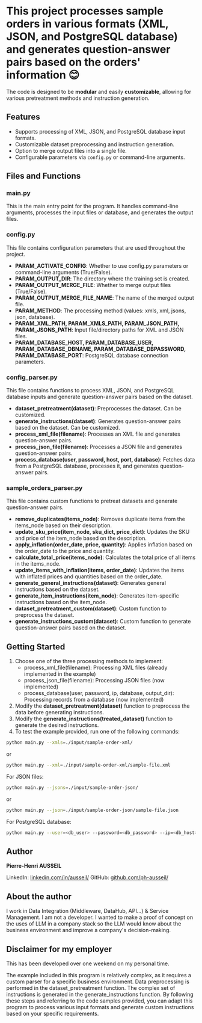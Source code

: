 # This project processes sample orders in various formats (XML, JSON, and PostgreSQL database) and generates question-answer pairs based on the orders' information 😊

The code is designed to be **modular** and easily **customizable**, allowing for various pretreatment methods and instruction generation.

## Features

- Supports processing of XML, JSON, and PostgreSQL database input formats.
- Customizable dataset preprocessing and instruction generation.
- Option to merge output files into a single file.
- Configurable parameters via `config.py` or command-line arguments.

## Files and Functions

### main.py
This is the main entry point for the program. It handles command-line arguments, processes the input files or database, and generates the output files.

### config.py
This file contains configuration parameters that are used throughout the project.
- **PARAM_ACTIVATE_CONFIG**: Whether to use config.py parameters or command-line arguments (True/False).
- **PARAM_OUTPUT_DIR**: The directory where the training set is created.
- **PARAM_OUTPUT_MERGE_FILE**: Whether to merge output files (True/False).
- **PARAM_OUTPUT_MERGE_FILE_NAME**: The name of the merged output file.
- **PARAM_METHOD**: The processing method (values: xmls, xml, jsons, json, database).
- **PARAM_XML_PATH, PARAM_XMLS_PATH, PARAM_JSON_PATH, PARAM_JSONS_PATH**: Input file/directory paths for XML and JSON files.
- **PARAM_DATABASE_HOST, PARAM_DATABASE_USER, PARAM_DATABASE_DBNAME, PARAM_DATABASE_DBPASSWORD, PARAM_DATABASE_PORT**: PostgreSQL database connection parameters.

### config_parser.py
This file contains functions to process XML, JSON, and PostgreSQL database inputs and generate question-answer pairs based on the dataset.
- **dataset_pretreatment(dataset)**: Preprocesses the dataset. Can be customized.
- **generate_instructions(dataset)**: Generates question-answer pairs based on the dataset. Can be customized.
- **process_xml_file(filename)**: Processes an XML file and generates question-answer pairs.
- **process_json_file(filename)**: Processes a JSON file and generates question-answer pairs.
- **process_database(user, password, host, port, database)**: Fetches data from a PostgreSQL database, processes it, and generates question-answer pairs.

### sample_orders_parser.py
This file contains custom functions to pretreat datasets and generate question-answer pairs.
- **remove_duplicates(items_node)**: Removes duplicate items from the items_node based on their description.
- **update_sku_price(item_node, sku_dict, price_dict)**: Updates the SKU and price of the item_node based on the description.
- **apply_inflation(order_date, price, quantity)**: Applies inflation based on the order_date to the price and quantity.
- **calculate_total_price(items_node)**: Calculates the total price of all items in the items_node.
- **update_items_with_inflation(items, order_date)**: Updates the items with inflated prices and quantities based on the order_date.
- **generate_general_instructions(dataset)**: Generates general instructions based on the dataset.
- **generate_item_instructions(item_node)**: Generates item-specific instructions based on the item_node.
- **dataset_pretreatment_custom(dataset)**: Custom function to preprocess the dataset.
- **generate_instructions_custom(dataset)**: Custom function to generate question-answer pairs based on the dataset.

## Getting Started

1. Choose one of the three processing methods to implement:
   - process_xml_file(filename): Processing XML files (already implemented in the example)
   - process_json_file(filename): Processing JSON files (now implemented)
   - process_database(user, password, ip, database, output_dir): Processing records from a database (now implemented)
2. Modify the **dataset_pretreatment(dataset)** function to preprocess the data before generating instructions.
3. Modify the **generate_instructions(treated_dataset)** function to generate the desired instructions.
4. To test the example provided, run one of the following commands:

```sh
python main.py --xmls=./input/sample-order-xml/
```
or
```sh
python main.py --xml=./input/sample-order-xml/sample-file.xml
```
For JSON files:
```sh
python main.py --jsons=./input/sample-order-json/
```
or
```sh
python main.py --json=./input/sample-order-json/sample-file.json
```
For PostgreSQL database:
```sh
python main.py --user=<db_user> --password=<db_password> --ip=<db_host> --database=<db_name>
```

## Author

**Pierre-Henri AUSSEIL**

LinkedIn: [linkedin.com/in/ausseil/](https://linkedin.com/in/ausseil/)
GitHub: [github.com/ph-ausseil/](https://github.com/ph-ausseil/)

## About the author

I work in Data Integration (Middleware, DataHub, API...) & Service Management. I am not a developer. I wanted to make a proof of concept on the uses of LLM in a company stack so the LLM would know about the business environment and improve a company's decision-making.

## Disclaimer for my employer

This has been developed over one weekend on my personal time.

The example included in this program is relatively complex, as it requires a custom parser for a specific business environment. Data preprocessing is performed in the dataset_pretreatment function. The complex set of instructions is generated in the generate_instructions function. By following these steps and referring to the code samples provided, you can adapt this program to process various input formats and generate custom instructions based on your specific requirements.
